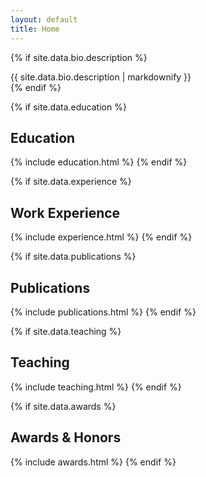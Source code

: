 ```yaml
---
layout: default
title: Home
---
```


{% if site.data.bio.description %}
<div class="section">
  <div class="bio">
    {{ site.data.bio.description | markdownify }}
  </div>
</div>
{% endif %}

{% if site.data.education %}
## Education
{% include education.html %}
{% endif %}

{% if site.data.experience %}
## Work Experience
{% include experience.html %}
{% endif %}

{% if site.data.publications %}
## Publications
{% include publications.html %}
{% endif %}

{% if site.data.teaching %}
## Teaching
{% include teaching.html %}
{% endif %}

{% if site.data.awards %}
## Awards & Honors
{% include awards.html %}
{% endif %}

